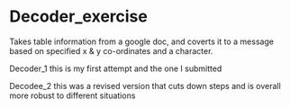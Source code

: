 # Decoder_exercise
Takes table information from a google doc, and coverts it to a message based on specified x &amp; y co-ordinates and a character.


Decoder_1 
this is my first attempt and the one I submitted

Decodee_2
this was a revised version that cuts down steps and is overall more robust to different situations
